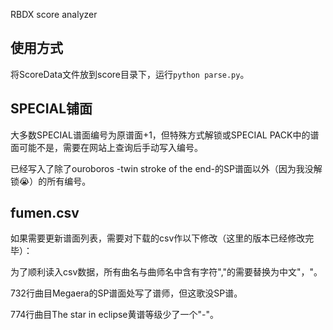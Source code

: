 RBDX score analyzer

## 使用方式
将ScoreData文件放到score目录下，运行`python parse.py`。
## SPECIAL铺面
大多数SPECIAL谱面编号为原谱面+1，但特殊方式解锁或SPECIAL PACK中的谱面可能不是，需要在网站上查询后手动写入编号。

已经写入了除了ouroboros -twin stroke of the end-的SP谱面以外（因为我没解锁😭）的所有编号。
## fumen.csv
如果需要更新谱面列表，需要对下载的csv作以下修改（这里的版本已经修改完毕）：

为了顺利读入csv数据，所有曲名与曲师名中含有字符","的需要替换为中文"，"。

732行曲目Megaera的SP谱面处写了谱师，但这歌没SP谱。

774行曲目The star in eclipse黄谱等级少了一个"-"。